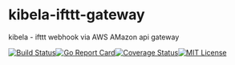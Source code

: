 # kibela-ifttt-gateway
kibela - ifttt webhook via AWS AMazon api gateway

[![Build Status](https://travis-ci.org/dekokun/kibela-ifttt-gateway.svg?branch=master)](https://travis-ci.org/dekokun/kibela-ifttt-gateway)[![Go Report Card](https://goreportcard.com/badge/github.com/dekokun/kibela-ifttt-gateway)](https://goreportcard.com/report/github.com/dekokun/kibela-ifttt-gateway)[![Coverage Status](https://coveralls.io/repos/github/dekokun/kibela-ifttt-gateway/badge.svg?branch=travis_test)](https://coveralls.io/github/dekokun/kibela-ifttt-gateway?branch=travis_test)[![MIT License](http://img.shields.io/badge/license-MIT-blue.svg?style=flat)](LICENSE)
